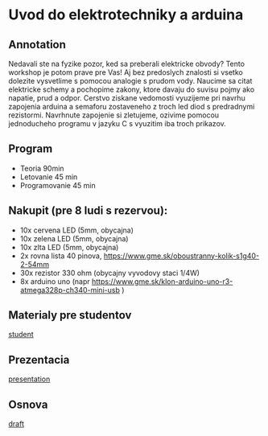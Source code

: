 # Uvod do elektrotechniky a arduina

## Annotation
Nedavali ste na fyzike pozor, ked sa preberali elektricke obvody? Tento workshop je potom prave pre Vas! Aj bez predoslych znalosti si vsetko dolezite vysvetlime s pomocou analogie s prudom vody. Naucime sa citat elektricke schemy a pochopime zakony, ktore davaju do suvisu pojmy ako napatie, prud a odpor. Cerstvo ziskane vedomosti vyuzijeme pri navrhu zapojenia arduina a semaforu zostaveneho z troch led diod s predradnymi rezistormi. Navrhnute zapojenie si zletujeme, ozivime pomocou jednoducheho programu v jazyku C s vyuzitim iba troch prikazov.

## Program
- Teoria 90min
- Letovanie 45 min
- Programovanie 45 min

## Nakupit (pre 8 ludi s rezervou):
- 10x cervena LED (5mm, obycajna)
- 10x zelena LED (5mm, obycajna)
- 10x zlta LED (5mm, obycajna)
- 2x rovna lista 40 pinova, https://www.gme.sk/oboustranny-kolik-s1g40-2-54mm
- 30x rezistor 330 ohm (obycajny vyvodovy staci 1/4W)
- 8x arduino uno (napr https://www.gme.sk/klon-arduino-uno-r3-atmega328p-ch340-mini-usb )

## Materialy pre studentov

[student](student.md)

## Prezentacia

[presentation](workshopelectro.pdf)

## Osnova

[draft](draft.txt)
